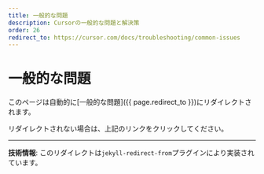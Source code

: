 ```yaml
---
title: 一般的な問題
description: Cursorの一般的な問題と解決策
order: 26
redirect_to: https://cursor.com/docs/troubleshooting/common-issues
---
```


<!-- このページはJekyllのリダイレクトプラグインにより自動的にリダイレクトされます -->

# 一般的な問題

このページは自動的に[一般的な問題]({{ page.redirect_to }})にリダイレクトされます。

リダイレクトされない場合は、上記のリンクをクリックしてください。

---

**技術情報**: このリダイレクトは`jekyll-redirect-from`プラグインにより実装されています。
